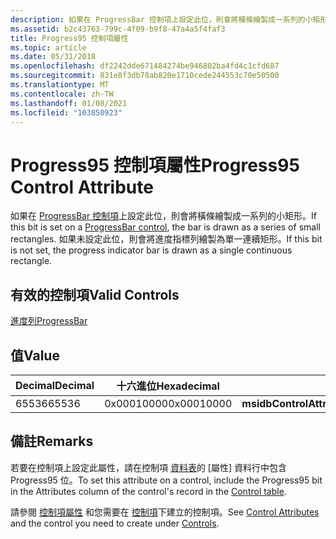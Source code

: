 ```yaml
---
description: 如果在 ProgressBar 控制項上設定此位，則會將橫條繪製成一系列的小矩形。 如果未設定此位，則會將進度指標列繪製為單一連續矩形。
ms.assetid: b2c43763-799c-4f09-b9f8-47a4a5f4faf3
title: Progress95 控制項屬性
ms.topic: article
ms.date: 05/31/2018
ms.openlocfilehash: df2242dde671484274be946802ba4fd4c1cfd687
ms.sourcegitcommit: 831e8f3db78ab820e1710cede244553c70e50500
ms.translationtype: MT
ms.contentlocale: zh-TW
ms.lasthandoff: 01/08/2021
ms.locfileid: "103850923"
---
```

# <a name="progress95-control-attribute"></a><span data-ttu-id="0e2ea-104">Progress95 控制項屬性</span><span class="sxs-lookup"><span data-stu-id="0e2ea-104">Progress95 Control Attribute</span></span>

<span data-ttu-id="0e2ea-105">如果在 [ProgressBar 控制項](progressbar-control.md)上設定此位，則會將橫條繪製成一系列的小矩形。</span><span class="sxs-lookup"><span data-stu-id="0e2ea-105">If this bit is set on a [ProgressBar control](progressbar-control.md), the bar is drawn as a series of small rectangles.</span></span> <span data-ttu-id="0e2ea-106">如果未設定此位，則會將進度指標列繪製為單一連續矩形。</span><span class="sxs-lookup"><span data-stu-id="0e2ea-106">If this bit is not set, the progress indicator bar is drawn as a single continuous rectangle.</span></span>

## <a name="valid-controls"></a><span data-ttu-id="0e2ea-107">有效的控制項</span><span class="sxs-lookup"><span data-stu-id="0e2ea-107">Valid Controls</span></span>

[<span data-ttu-id="0e2ea-108">進度列</span><span class="sxs-lookup"><span data-stu-id="0e2ea-108">ProgressBar</span></span>](progressbar-control.md)

## <a name="value"></a><span data-ttu-id="0e2ea-109">值</span><span class="sxs-lookup"><span data-stu-id="0e2ea-109">Value</span></span>



| <span data-ttu-id="0e2ea-110">Decimal</span><span class="sxs-lookup"><span data-stu-id="0e2ea-110">Decimal</span></span> | <span data-ttu-id="0e2ea-111">十六進位</span><span class="sxs-lookup"><span data-stu-id="0e2ea-111">Hexadecimal</span></span> | <span data-ttu-id="0e2ea-112">常數</span><span class="sxs-lookup"><span data-stu-id="0e2ea-112">Constant</span></span>                             |
|---------|-------------|--------------------------------------|
| <span data-ttu-id="0e2ea-113">65536</span><span class="sxs-lookup"><span data-stu-id="0e2ea-113">65536</span></span>   | <span data-ttu-id="0e2ea-114">0x00010000</span><span class="sxs-lookup"><span data-stu-id="0e2ea-114">0x00010000</span></span>  | <span data-ttu-id="0e2ea-115">**msidbControlAttributesProgress95**</span><span class="sxs-lookup"><span data-stu-id="0e2ea-115">**msidbControlAttributesProgress95**</span></span> |



 

## <a name="remarks"></a><span data-ttu-id="0e2ea-116">備註</span><span class="sxs-lookup"><span data-stu-id="0e2ea-116">Remarks</span></span>

<span data-ttu-id="0e2ea-117">若要在控制項上設定此屬性，請在控制項 [資料表](control-table.md)的 [屬性] 資料行中包含 Progress95 位。</span><span class="sxs-lookup"><span data-stu-id="0e2ea-117">To set this attribute on a control, include the Progress95 bit in the Attributes column of the control's record in the [Control table](control-table.md).</span></span>

<span data-ttu-id="0e2ea-118">請參閱 [控制項屬性](control-attributes.md) 和您需要在 [控制項](controls.md)下建立的控制項。</span><span class="sxs-lookup"><span data-stu-id="0e2ea-118">See [Control Attributes](control-attributes.md) and the control you need to create under [Controls](controls.md).</span></span>

 

 



